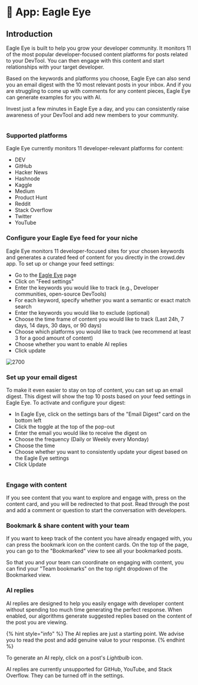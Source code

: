 # 🦅 App: Eagle Eye

## Introduction

Eagle Eye is built to help you grow your developer community. It monitors 11 of the most popular developer-focused content platforms for posts related to your DevTool. You can then engage with this content and start relationships with your target developer.

Based on the keywords and platforms you choose, Eagle Eye can also send you an email digest with the 10 most relevant posts in your inbox. And if you are struggling to come up with comments for any content pieces, Eagle Eye can generate examples for you with AI.

Invest just a few minutes in Eagle Eye a day, and you can consistently raise awareness of your DevTool and add new members to your community.

<figure><img src="https://files.readme.io/c58411b-Eagle_Eye.png" alt=""><figcaption></figcaption></figure>

### **Supported platforms**

Eagle Eye currently monitors 11 developer-relevant platforms for content:

* DEV
* GitHub
* Hacker News
* Hashnode
* Kaggle
* Medium
* Product Hunt
* Reddit
* Stack Overflow
* Twitter
* YouTube

### **Configure your Eagle Eye feed for your niche**

Eagle Eye monitors 11 developer-focused sites for your chosen keywords and generates a curated feed of content for you directly in the crowd.dev app. To set up or change your feed settings:

* Go to the [Eagle Eye](https://app.crowd.dev/eagle-eye) page
* Click on "Feed settings"
* Enter the keywords you would like to track (e.g., Developer communities, open-source DevTools)
* For each keyword, specify whether you want a semantic or exact match search
* Enter the keywords you would like to exclude (optional)
* Choose the time frame of content you would like to track (Last 24h, 7 days, 14 days, 30 days, or 90 days)
* Choose which platforms you would like to track (we recommend at least 3 for a good amount of content)
* Choose whether you want to enable AI replies
* Click update

![2700](https://files.readme.io/4497e22-Eagle\_Eye\_community\_led\_growth\_crowd.dev\_1.png)

### **Set up your email digest**

To make it even easier to stay on top of content, you can set up an email digest. This digest will show the top 10 posts based on your feed settings in Eagle Eye. To activate and configure your digest:

* In Eagle Eye, click on the settings bars of the "Email Digest" card on the bottom left
* Click the toggle at the top of the pop-out
* Enter the email you would like to receive the digest on
* Choose the frequency (Daily or Weekly every Monday)
* Choose the time
* Choose whether you want to consistently update your digest based on the Eagle Eye settings
* Click Update

<figure><img src="https://files.readme.io/6f5e6ff-EA_-_1.png" alt=""><figcaption></figcaption></figure>

### **Engage with content**

If you see content that you want to explore and engage with, press on the content card, and you will be redirected to that post. Read through the post and add a comment or question to start the conversation with developers.

### **Bookmark & share content with your team**

If you want to keep track of the content you have already engaged with, you can press the bookmark icon on the content cards. On the top of the page, you can go to the "Bookmarked" view to see all your bookmarked posts.

So that you and your team can coordinate on engaging with content, you can find your "Team bookmarks" on the top right dropdown of the Bookmarked view.

### **AI replies**

AI replies are designed to help you easily engage with developer content without spending too much time generating the perfect response. When enabled, our algorithms generate suggested replies based on the content of the post you are viewing.

{% hint style="info" %}
The AI replies are just a starting point. We advise you to read the post and add genuine value to your response.
{% endhint %}

To generate an AI reply, click on a post's _Lightbulb_ icon.

AI replies are currently unsupported for GitHub, YouTube, and Stack Overflow. They can be turned off in the settings.

<figure><img src="https://files.readme.io/7e17306-54fab85dd1b75fa0130aa6129df2aedc.png" alt=""><figcaption></figcaption></figure>
